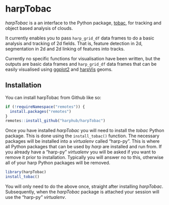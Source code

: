 
<!-- README.md is generated from README.Rmd. Please edit that file -->

# harpTobac

<!-- badges: start -->
<!-- badges: end -->

*harpTobac* is a an interface to the Python package,
[tobac](https://tobac.readthedocs.io/en/latest/index.html), for tracking
and object based analysis of clouds.

It currently enables you to pass `harp_grid_df` data frames to do a
basic analysis and tracking of 2d fields. That is, feature detection in
2d, segmentation in 2d and 2d linking of features into tracks.

Currently no specific functions for visualisation have been written, but
the outputs are basic data frames and `harp_grid_df` data frames that
can be easily visualised using [ggplot2](https://ggplot2.tidyverse.org/)
and [harpVis](https://harphub.github.io/harpVis/reference/index.html)
geoms.

## Installation

You can install harpTobac from Github like so:

``` r
if (!requireNamespace("remotes")) {
  install.packages("remotes")
}
remotes::install_github("harphub/harpTobac")
```

Once you have installed *harpTobac* you will need to install the *tobac*
Python package. This is done using the `install_tobac()` function. The
necessary packages will be installed into a *virtualenv* called
“harp-py”. This is where all Python packages that can be used by *harp*
are installed and run from. If you already have a “harp-py” *virtualenv*
you will be asked if you want to remove it prior to installation.
Typically you will answer no to this, otherwise all of your harp Python
packages will be removed.

``` r
library(harpTobac)
install_tobac()
```

You will only need to do the above once, straight after installing
*harpTobac*. Subsequently, when the *harpTobac* package is attached your
session will use the “harp-py” *virtualenv*.

